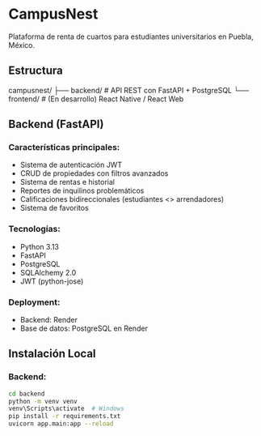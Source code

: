 # CampusNest

Plataforma de renta de cuartos para estudiantes universitarios en Puebla, México.

## Estructura
campusnest/
├── backend/     # API REST con FastAPI + PostgreSQL
└── frontend/    # (En desarrollo) React Native / React Web

## Backend (FastAPI)

### Características principales:
- Sistema de autenticación JWT
- CRUD de propiedades con filtros avanzados
- Sistema de rentas e historial
- Reportes de inquilinos problemáticos
- Calificaciones bidireccionales (estudiantes <> arrendadores)
- Sistema de favoritos

### Tecnologías:
- Python 3.13
- FastAPI
- PostgreSQL
- SQLAlchemy 2.0
- JWT (python-jose)

### Deployment:
- Backend: Render
- Base de datos: PostgreSQL en Render

## Instalación Local

### Backend:
```bash
cd backend
python -m venv venv
venv\Scripts\activate  # Windows
pip install -r requirements.txt
uvicorn app.main:app --reload